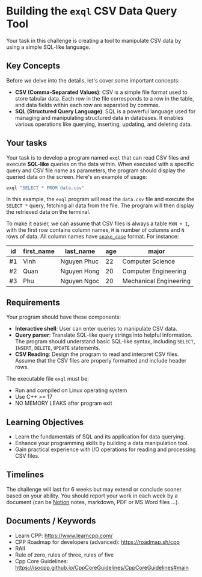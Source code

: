 # Building the `exql` CSV Data Query Tool

Your task in this challenge is creating a tool to manipulate CSV data by using a simple SQL-like language.

## Key Concepts

Before we delve into the details, let's cover some important concepts:

- **CSV (Comma-Separated Values)**: CSV is a simple file format used to store tabular data. Each row in the file corresponds to a row in the table, and data fields within each row are separated by commas.
- **SQL (Structured Query Language)**: SQL is a powerful language used for managing and manipulating structured data in databases. It enables various operations like querying, inserting, updating, and deleting data.

## Your tasks

Your task is to develop a program named `exql` that can read CSV files and execute **SQL-like** queries on the data within. When executed with a specific query and CSV file name as parameters, the program should display the queried data on the screen. Here's an example of usage:

```bash
exql "SELECT * FROM data.csv"
```

In this example, the `exql` program will read the `data.csv` file and execute the `SELECT *` query, fetching all data from the file. The program will then display the retrieved data on the terminal.

To make it easier, we can assume that CSV files is always a table `M`x`N + 1`, with the first row contains column names, `M` is number of columns and `N` rows of data. All column names have [`snake_case`](https://en.wikipedia.org/wiki/Snake_case) format. For instance:

| id | first_name | last_name | age | major |
|---|---|---|--|--|
| #1 | Vinh | Nguyen Phuc | 22 | Computer Science |
| #2 | Quan | Nguyen Hong | 20 | Computer Engineering |
| #3 | Phu  | Nguyen Ngoc | 20 | Mechanical Engineering |

## Requirements

Your program should have these components:

- **Interactive shell**: User can enter queries to manipulate CSV data.
- **Query parser**: Translate SQL-like query strings into helpful information. The program should understand basic SQL-like syntax, including `SELECT`, `INSERT`, `DELETE`, `UPDATE` statements.
- **CSV Reading**: Design the program to read and interpret CSV files. Assume that the CSV files are properly formatted and include header rows.

The executable file `exql` must be:

- Run and compiled on Linux operating system
- Use C++ >= 17
- NO MEMORY LEAKS after program exit

## Learning Objectives

- Learn the fundamentals of SQL and its application for data querying.
- Enhance your programming skills by building a data manipulation tool.
- Gain practical experience with I/O operations for reading and processing CSV files.

## Timelines

The challenge will last for 6 weeks but may extend or conclude sooner based on your ability. You should report your work in each week by a document (can be [Notion](https://www.notion.so/) notes, markdown, PDF or MS Word files ...).

## Documents / Keywords

- Learn CPP: <https://www.learncpp.com/>
- CPP Roadmap for developers (advanced): <https://roadmap.sh/cpp>
- RAII
- Rule of zero, rules of three, rules of five
- Cpp Core Guidelines: <https://isocpp.github.io/CppCoreGuidelines/CppCoreGuidelines#main>
